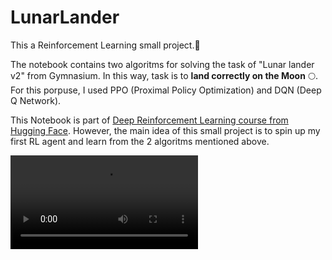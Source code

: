 # LunarLander

This a Reinforcement Learning small project.🤖

The notebook contains two algoritms for solving the task of "Lunar lander v2" from Gymnasium. In this way, task is to **land correctly on the Moon** 🌕. For this porpuse, I used PPO (Proximal Policy Optimization) and DQN (Deep Q Network).

This Notebook is part of [Deep Reinforcement Learning course from Hugging Face](https://huggingface.co/learn/deep-rl-course/unit1/hands-on). However, the main idea of this small project is to spin up my first RL agent and learn from the 2 algoritms mentioned above.

![Video](replay.mp4)
